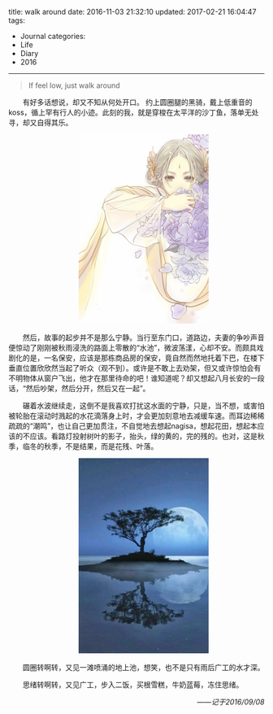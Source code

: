 title: walk around
date: 2016-11-03 21:32:10
updated: 2017-02-21 16:04:47
tags:
- Journal
categories:
- Life
- Diary
- 2016
---
> If feel low, just walk around

<div style="text-indent:2em">
<p>有好多话想说，却又不知从何处开口。 约上圆圈腿的黑骑，戴上低重音的koss，循上罕有行人的小迹。此刻的我，就是穿梭在太平洋的沙丁鱼，落单无处寻，却又自得其乐。</p>

<div align=center>
<img src="../post_img/581b3cdbab644162e100ec7c" width=256px title="孤里独审" />
</div>

<p>然后，故事的起步并不是那么宁静。当行至东门口，道路边，夫妻的争吵声音便惊动了刚刚被秋雨浸洗的路面上零散的“水池”，微波荡漾，心却不安。而颇具戏剧化的是，一名保安，应该是那栋商品房的保安，竟自然而然地托着下巴，在楼下垂直位置欣欣然当起了听众（观不到）。或许是不敢上去劝架，但又或许惊怕会有不明物体从窗户飞出，他才在那里待命的吧！谁知道呢？却又想起八月长安的一段话，“然后吵架，然后分开，然后又在一起”。 </p>
<p>碾着水波继续走，这倒不是我喜欢打扰这水面的宁静，只是，当不想，或害怕被轮胎在滚动时溅起的水花滴落身上时，才会更加刻意地去减缓车速。而耳边稀稀疏疏的“潮鸣”，也让自己更加贯注，不自觉地去想起nagisa，想起花田，想起本应该的不应该。看路灯投射树叶的影子，抬头，绿的黄的，完的残的。也对，这是秋季，临冬的秋季，不是结果，而是花残、叶落。</p>

<div align=center>
<img src="../post_img/581b3d49ab644162e100ec92" width=256px title="半月潜树" />
</div>

<p>圆圈转啊转，又见一滩喷涌的地上池，想笑，也不是只有雨后广工的水才深。</p>
<p> 思绪转啊转，又见广工，步入二饭，买根雪糕，牛奶蓝莓，冻住思绪。</p>
</div>

<div style="text-align:right;font-style:italic">
——记于2016/09/08
</div>